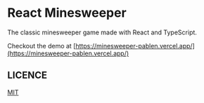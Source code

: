 # React Minesweeper

The classic minesweeper game made with React and TypeScript.

Checkout the demo at [https://minesweeper-pablen.vercel.app/](https://minesweeper-pablen.vercel.app/)

## LICENCE

[MIT](LICENSE)
